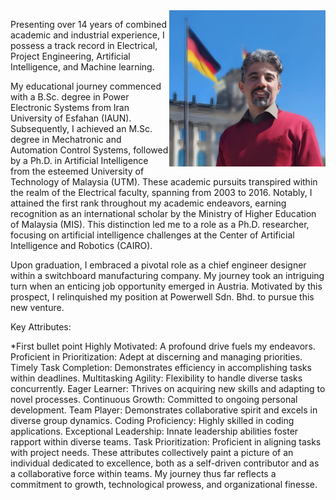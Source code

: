 
<img align="right" width="250" height="250" src="/assets/About_Me.jpeg">

Presenting over 14 years of combined academic and industrial experience, I possess a track record in Electrical, Project Engineering, Artificial Intelligence, and Machine learning.

My educational journey commenced with a B.Sc. degree in Power Electronic Systems from Iran University of Esfahan (IAUN). Subsequently, I achieved an M.Sc. degree in Mechatronic and Automation Control Systems, followed by a Ph.D. in Artificial Intelligence from the esteemed University of Technology of Malaysia (UTM). These academic pursuits transpired within the realm of the Electrical faculty, spanning from 2003 to 2016. Notably, I attained the first rank throughout my academic endeavors, earning recognition as an international scholar by the Ministry of Higher Education of Malaysia (MIS). This distinction led me to a role as a Ph.D. researcher, focusing on artificial intelligence challenges at the Center of Artificial Intelligence and Robotics (CAIRO).

Upon graduation, I embraced a pivotal role as a chief engineer designer within a switchboard manufacturing company. My journey took an intriguing turn when an enticing job opportunity emerged in Austria. Motivated by this prospect, I relinquished my position at Powerwell Sdn. Bhd. to pursue this new venture.

Key Attributes:

*First bullet point Highly Motivated: A profound drive fuels my endeavors.
Proficient in Prioritization: Adept at discerning and managing priorities.
Timely Task Completion: Demonstrates efficiency in accomplishing tasks within deadlines.
Multitasking Agility: Flexibility to handle diverse tasks concurrently.
Eager Learner: Thrives on acquiring new skills and adapting to novel processes.
Continuous Growth: Committed to ongoing personal development.
Team Player: Demonstrates collaborative spirit and excels in diverse group dynamics.
Coding Proficiency: Highly skilled in coding applications.
Exceptional Leadership: Innate leadership abilities foster rapport within diverse teams.
Task Prioritization: Proficient in aligning tasks with project needs.
These attributes collectively paint a picture of an individual dedicated to excellence, both as a self-driven contributor and as a collaborative force within teams. My journey thus far reflects a commitment to growth, technological prowess, and organizational finesse.<br /> 



